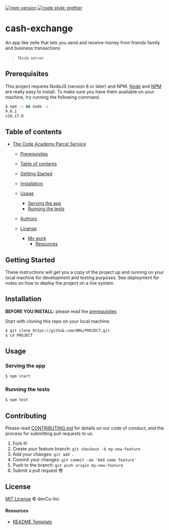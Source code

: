 [![npm version](https://badge.fury.io/js/angular2-expandable-list.svg)](https://badge.fury.io/js/angular2-expandable-list)
[![code style: prettier](https://img.shields.io/badge/code_style-prettier-ff69b4.svg?style=flat-square)](https://github.com/prettier/prettier)

# cash-exchange

An app like zelle that lets you send and receive money from friends family and business transactions

> Node server

## Prerequisites

This project requires NodeJS (version 8 or later) and NPM.
[Node](http://nodejs.org/) and [NPM](https://npmjs.org/) are really easy to install.
To make sure you have them available on your machine,
try running the following command.

```sh
$ npm -v && node -v
9.8.1
v18.17.0
```

## Table of contents

- [The Code Academy Parcel Service](#project-name)

  - [Prerequisites](#prerequisites)
  - [Table of contents](#table-of-contents)
  - [Getting Started](#getting-started)
  - [Installation](#installation)
  - [Usage](#usage)

    - [Serving the app](#serving-the-app)
    - [Running the tests](#running-the-tests)

  - [Authors](#authors)
  - [License](#license)
    - [My work](#my-work)
      - [Resources](#resources)

## Getting Started

These instructions will get you a copy of the project up and running on your local machine for development and testing purposes. See deployment for notes on how to deploy the project on a live system.

## Installation

**BEFORE YOU INSTALL:** please read the [prerequisites](#prerequisites)

Start with cloning this repo on your local machine:

```sh
$ git clone https://github.com/ORG/PROJECT.git
$ cd PROJECT
```

## Usage

### Serving the app

```sh
$ npm start
```

### Running the tests

```sh
$ npm test
```

## Contributing

Please read [CONTRIBUTING.md](CONTRIBUTING.md) for details on our code of conduct, and the process for submitting pull requests to us.

1.  Fork it!
2.  Create your feature branch: `git checkout -b my-new-feature`
3.  Add your changes: `git add .`
4.  Commit your changes: `git commit -am 'Add some feature'`
5.  Push to the branch: `git push origin my-new-feature`
6.  Submit a pull request :sunglasses:

## License

[MIT License](LICENSE) © devCo-Inc

#### Resources

- [README Template](https://gist.github.com/andreasonny83/7670f4b39fe237d52636df3dec49cf3a#file-readme-md)
